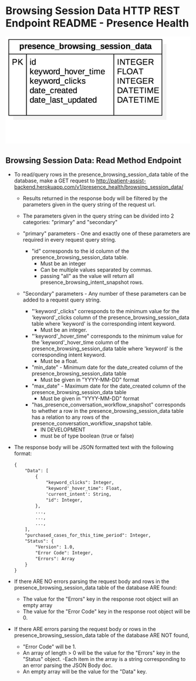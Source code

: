 # Browsing Session Data HTTP REST Endpoint README - Presence Health

![Browsing Session Data ERD - Presence Health](../../../db_erds/presence_health/presence_browsing_session_data_erd.jpg)

## Browsing Session Data: Read Method Endpoint
- To read/query rows in the presence_browsing_session_data table of the database, make a GET request to
http://patient-assist-backend.herokuapp.com/v1/presence_health/browsing_session_data/
    - Results returned in the response body will be filtered by the parameters given in the query string of the request url.
    - The parameters given in the query string can be divided into 2 categories: "primary" and "secondary"
    
    - "primary" parameters - One and exactly one of these parameters are required in every request query string.
        - "id" corresponds to the id column of the presence_browsing_session_data table.
            - Must be an integer
            - Can be multiple values separated by commas.
            - passing "all" as the value will return all presence_browsing_intent_snapshot rows.
            
    - "Secondary" parameters - Any number of these parameters can be added to a request query string.
        - "'keyword'_clicks" corresponds to the minimum value for the 'keyword'_clicks column of the
        presence_browsing_session_data table where 'keyword' is the corresponding intent keyword.
            - Must be an integer.
        - "'keyword'_hover_time" corresponds to the minimum value for the 'keyword'_hover_time column of the
        presence_browsing_session_data table where 'keyword' is the corresponding intent keyword.
            - Must be a float.
        - "min_date" - Minimum date for the date_created column of the presence_browsing_session_data table
            - Must be given in "YYYY-MM-DD" format
        - "max_date" - Maximum date for the date_created column of the presence_browsing_session_data table
            - Must be given in "YYYY-MM-DD" format
        - "has_presence_conversation_workflow_snapshot" corresponds to whether a row in the presence_browsing_session_data table
        has a relation to any rows of the presence_conversation_workflow_snapshot table.
            - IN DEVELOPMENT
            - must be of type boolean (true or false)
    
- The response body will be JSON formatted text with the following format:
    ```
    {
        "Data": [
            {
                "keyword_clicks": Integer,
                "keyword'_hover_time": Float,
                'current_intent': String,
                "id": Integer,
            },
            ...,
            ...,
            ...,
        ],
        "purchased_cases_for_this_time_period": Integer,
        "Status": {
            "Version": 1.0,
            "Error Code": Integer,
            "Errors": Array
        }
    }
    ```
  
- If there ARE NO errors parsing the request body and rows in the presence_browsing_session_data table of the database ARE found:
    - The value for the "Errors" key in the response root object will an empty array
    - The value for the "Error Code" key in the response root object will be 0. 
- If there ARE errors parsing the request body or rows in the presence_browsing_session_data table of the database ARE NOT found,
    - "Error Code" will be 1.
    - An array of length > 0 will be the value for the "Errors" key in the "Status" object.
        -Each item in the array is a string corresponding to an error parsing the JSON Body doc.
    - An empty array will be the value for the "Data" key.